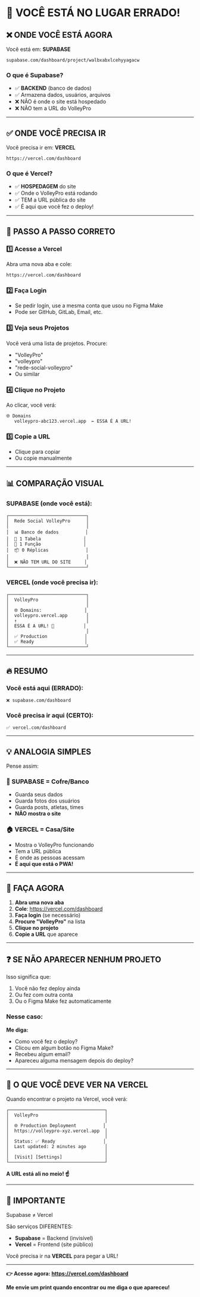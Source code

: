 # 🎯 VOCÊ ESTÁ NO LUGAR ERRADO!

## ❌ ONDE VOCÊ ESTÁ AGORA

Você está em: **SUPABASE**
```
supabase.com/dashboard/project/walbxabxlcehyyagacw
```

### O que é Supabase?
- ✅ **BACKEND** (banco de dados)
- ✅ Armazena dados, usuários, arquivos
- ❌ NÃO é onde o site está hospedado
- ❌ NÃO tem a URL do VolleyPro

---

## ✅ ONDE VOCÊ PRECISA IR

Você precisa ir em: **VERCEL**
```
https://vercel.com/dashboard
```

### O que é Vercel?
- ✅ **HOSPEDAGEM** do site
- ✅ Onde o VolleyPro está rodando
- ✅ TEM a URL pública do site
- ✅ É aqui que você fez o deploy!

---

## 🚀 PASSO A PASSO CORRETO

### 1️⃣ Acesse a Vercel
Abra uma nova aba e cole:
```
https://vercel.com/dashboard
```

### 2️⃣ Faça Login
- Se pedir login, use a mesma conta que usou no Figma Make
- Pode ser GitHub, GitLab, Email, etc.

### 3️⃣ Veja seus Projetos
Você verá uma lista de projetos. Procure:
- "VolleyPro"
- "volleypro"
- "rede-social-volleypro"
- Ou similar

### 4️⃣ Clique no Projeto
Ao clicar, você verá:
```
🌐 Domains
   volleypro-abc123.vercel.app  ← ESSA É A URL!
```

### 5️⃣ Copie a URL
- Clique para copiar
- Ou copie manualmente

---

## 📊 COMPARAÇÃO VISUAL

### SUPABASE (onde você está):
```
┌─────────────────────────────┐
│  Rede Social VolleyPro      │
│                             │
│  📊 Banco de dados          │
│  👥 1 Tabela                │
│  🔧 1 Função                │
│  📦 0 Réplicas              │
│                             │
│  ❌ NÃO TEM URL DO SITE     │
└─────────────────────────────┘
```

### VERCEL (onde você precisa ir):
```
┌─────────────────────────────┐
│  VolleyPro                  │
│                             │
│  🌐 Domains:                │
│  volleypro.vercel.app       │
│  ↑                          │
│  ESSA É A URL! 🎯           │
│                             │
│  ✅ Production              │
│  ✅ Ready                   │
└─────────────────────────────┘
```

---

## 🔥 RESUMO

### Você está aqui (ERRADO):
```
❌ supabase.com/dashboard
```

### Você precisa ir aqui (CERTO):
```
✅ vercel.com/dashboard
```

---

## 💡 ANALOGIA SIMPLES

Pense assim:

### 🏦 SUPABASE = Cofre/Banco
- Guarda seus dados
- Guarda fotos dos usuários
- Guarda posts, atletas, times
- **NÃO mostra o site**

### 🏠 VERCEL = Casa/Site
- Mostra o VolleyPro funcionando
- Tem a URL pública
- É onde as pessoas acessam
- **É aqui que está o PWA!**

---

## 🎯 FAÇA AGORA

1. **Abra uma nova aba**
2. **Cole**: https://vercel.com/dashboard
3. **Faça login** (se necessário)
4. **Procure "VolleyPro"** na lista
5. **Clique no projeto**
6. **Copie a URL** que aparece

---

## ❓ SE NÃO APARECER NENHUM PROJETO

Isso significa que:
1. Você não fez deploy ainda
2. Ou fez com outra conta
3. Ou o Figma Make fez automaticamente

### Nesse caso:
**Me diga:**
- Como você fez o deploy?
- Clicou em algum botão no Figma Make?
- Recebeu algum email?
- Apareceu alguma mensagem depois do deploy?

---

## 📸 O QUE VOCÊ DEVE VER NA VERCEL

Quando encontrar o projeto na Vercel, você verá:

```
┌────────────────────────────────────┐
│  VolleyPro                         │
│                                    │
│  🌐 Production Deployment          │
│  https://volleypro-xyz.vercel.app  │
│                                    │
│  Status: ✅ Ready                  │
│  Last updated: 2 minutes ago       │
│                                    │
│  [Visit] [Settings]                │
└────────────────────────────────────┘
```

**A URL está ali no meio! ☝️**

---

## 🚨 IMPORTANTE

Supabase ≠ Vercel

São serviços DIFERENTES:
- **Supabase** = Backend (invisível)
- **Vercel** = Frontend (site público)

Você precisa ir na **VERCEL** para pegar a URL!

---

**👉 Acesse agora: https://vercel.com/dashboard**

**Me envie um print quando encontrar ou me diga o que apareceu!**
